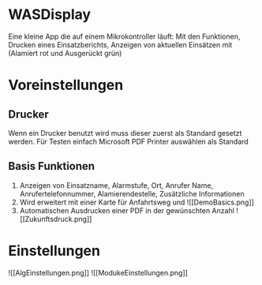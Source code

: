 # WASDisplay
Eine kleine App die auf einem Mikrokontroller läuft:
Mit den Funktionen, Drucken eines Einsatzberichts, Anzeigen von aktuellen Einsätzen mit (Alamiert rot und Ausgerückt grün)
# Voreinstellungen
## Drucker
Wenn ein Drucker benutzt wird muss dieser zuerst als Standard gesetzt werden.
Für Testen einfach Microsoft PDF Printer auswählen als Standard


## Basis Funktionen
1) Anzeigen von Einsatzname, Alarmstufe, Ort, Anrufer Name, Anrufertelefonnummer, Alamierendestelle, Zusätzliche Informationen
2) Wird erweitert mit einer Karte für Anfahrtsweg und 
![[DemoBasics.png]]
2) Automatischen Ausdrucken einer PDF in der gewünschten Anzahl
![[Zukunftsdruck.png]]

# Einstellungen
![[AlgEinstellungen.png]]
![[ModukeEinstellungen.png]]
